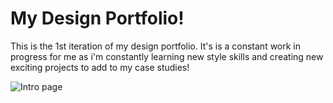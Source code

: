 # My Design Portfolio!
This is the 1st iteration of my design portfolio. It's is a constant work in progress for me as i'm constantly learning new style skills and creating new exciting projects to add to my case studies!

![Intro page](https://user-images.githubusercontent.com/90271211/135971879-d17c502a-f53a-45ae-a203-5374e0927863.gif)
